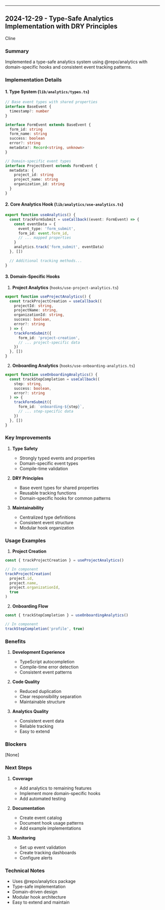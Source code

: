 ---

## 2024-12-29 - Type-Safe Analytics Implementation with DRY Principles

Cline

### Summary

Implemented a type-safe analytics system using @repo/analytics with domain-specific hooks and consistent event tracking patterns.

### Implementation Details

#### 1. Type System (`lib/analytics/types.ts`)

```typescript
// Base event types with shared properties
interface BaseEvent {
  timestamp?: number
}

interface FormEvent extends BaseEvent {
  form_id: string
  form_name: string
  success: boolean
  error?: string
  metadata?: Record<string, unknown>
}

// Domain-specific event types
interface ProjectEvent extends FormEvent {
  metadata: {
    project_id: string
    project_name: string
    organization_id: string
  }
}
```

#### 2. Core Analytics Hook (`lib/analytics/use-analytics.ts`)

```typescript
export function useAnalytics() {
  const trackFormSubmit = useCallback((event: FormEvent) => {
    const eventData = {
      event_type: 'form_submit',
      form_id: event.form_id,
      // ... mapped properties
    }
    analytics.track('form_submit', eventData)
  }, [])
  
  // Additional tracking methods...
}
```

#### 3. Domain-Specific Hooks

1. **Project Analytics** (`hooks/use-project-analytics.ts`)

```typescript
export function useProjectAnalytics() {
  const trackProjectCreation = useCallback((
    projectId: string,
    projectName: string,
    organizationId: string,
    success: boolean,
    error?: string
  ) => {
    trackFormSubmit({
      form_id: 'project-creation',
      // ... project-specific data
    })
  }, [])
}
```

2. **Onboarding Analytics** (`hooks/use-onboarding-analytics.ts`)

```typescript
export function useOnboardingAnalytics() {
  const trackStepCompletion = useCallback((
    step: string,
    success: boolean,
    error?: string
  ) => {
    trackFormSubmit({
      form_id: `onboarding-${step}`,
      // ... step-specific data
    })
  }, [])
}
```

### Key Improvements

1. **Type Safety**
   - Strongly typed events and properties
   - Domain-specific event types
   - Compile-time validation

2. **DRY Principles**
   - Base event types for shared properties
   - Reusable tracking functions
   - Domain-specific hooks for common patterns

3. **Maintainability**
   - Centralized type definitions
   - Consistent event structure
   - Modular hook organization

### Usage Examples

1. **Project Creation**

```typescript
const { trackProjectCreation } = useProjectAnalytics()

// In component
trackProjectCreation(
  project.id,
  project.name,
  project.organizationId,
  true
)
```

2. **Onboarding Flow**

```typescript
const { trackStepCompletion } = useOnboardingAnalytics()

// In component
trackStepCompletion('profile', true)
```

### Benefits

1. **Development Experience**
   - TypeScript autocompletion
   - Compile-time error detection
   - Consistent event patterns

2. **Code Quality**
   - Reduced duplication
   - Clear responsibility separation
   - Maintainable structure

3. **Analytics Quality**
   - Consistent event data
   - Reliable tracking
   - Easy to extend

### Blockers

[None]

### Next Steps

1. **Coverage**
   - Add analytics to remaining features
   - Implement more domain-specific hooks
   - Add automated testing

2. **Documentation**
   - Create event catalog
   - Document hook usage patterns
   - Add example implementations

3. **Monitoring**
   - Set up event validation
   - Create tracking dashboards
   - Configure alerts

### Technical Notes

- Uses @repo/analytics package
- Type-safe implementation
- Domain-driven design
- Modular hook architecture
- Easy to extend and maintain
